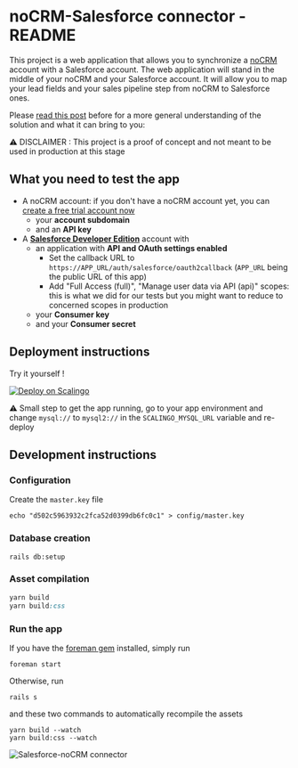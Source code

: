 # noCRM-Salesforce connector - README
This project is a web application that allows you to synchronize a [noCRM](https://www.nocrm.io) account
with a Salesforce account.
The web application will stand in the middle of your noCRM and your Salesforce account. It will allow you to map your lead fields and your sales pipeline step from noCRM to Salesforce ones.

Please [read this post](https://www.nocrm.io/resource/how-to-reduce-salesforce-licences-cost) before for a more general understanding of the solution and what it can bring to you:

:warning: DISCLAIMER : This project is a proof of concept and not meant to be used in production at this stage

## What you need to test the app

- A noCRM account: if you don't have a noCRM account yet, you can [create a free trial account now](https://www.nocrm.io)
  - your **account subdomain**
  - and an **API key**
- A **[Salesforce Developer Edition](https://developer.salesforce.com/signup)** account with
  - an application with **API and OAuth settings enabled**
    - Set the callback URL to `https://APP_URL/auth/salesforce/oauth2callback` (`APP_URL` being the public URL of this app)
    - Add "Full Access (full)", "Manage user data via API (api)" scopes: this is what we did for our tests but you might want to reduce to concerned scopes
      in production
  - your **Consumer key**
  - and your **Consumer secret**

## Deployment instructions

Try it yourself !

[![Deploy on Scalingo](https://cdn.scalingo.com/deploy/button.svg)](https://my.scalingo.com/deploy?source=https://github.com/nocrm-io/salesforce-connector#main)

:warning: Small step to get the app running, go to your app environment and change `mysql://` to `mysql2://` in the  `SCALINGO_MYSQL_URL` variable and re-deploy

## Development instructions

### Configuration

Create the `master.key` file

```
echo "d502c5963932c2fca52d0399db6fc0c1" > config/master.key
```

### Database creation

```
rails db:setup
```

###  Asset compilation
```ruby
yarn build
yarn build:css
```

### Run the app

If you have the [foreman gem](https://github.com/ddollar/foreman) installed, simply run

```
foreman start
```

Otherwise, run

```
rails s
```

and these two commands to automatically recompile the assets

```
yarn build --watch
yarn build:css --watch
```

![Salesforce-noCRM connector](https://ydncrm-www.s3.us-east-1.amazonaws.com/ressources/posts/salesforce/salesforce-no-crm-integration.jpg)
